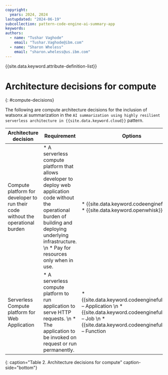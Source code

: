 ```yaml
---
copyright:
  years: 2024, 2024
lastupdated: "2024-06-19"
subcollection: pattern-code-engine-ai-summary-app
keywords:
authors:
  - name: "Tushar Vaghode"
    email: "Tushar.Vaghode@ibm.com"
  - name: "Sharon Wheless"
    email: "sharon.wheless@us.ibm.com"
---
```


{{site.data.keyword.attribute-definition-list}}

# Architecture decisions for compute
{: #compute-decisions}

The following are compute architecture decisions for the inclusion of watsonx.ai summarization in the `AI summarization using highly resilient serverless architecture in {{site.data.keyword.cloud}}` pattern.

| Architecture decision    | Requirement     | Options     | Decision       | Rationale     |
|------------------------------|---------------------|------------------|---------------------|--------------------|
| Compute platform for developer to run their code without the operational burden | * A serverless compute platform that allows developer to deploy web application code without the operational burden of building and deploying underlying infrastructure. \n * Pay for resources only when in use. | * {{site.data.keyword.codeenginefull}} \n * {{site.data.keyword.openwhisk}}    | {{site.data.keyword.codeenginefull_notm}}       | * {{site.data.keyword.codeenginefull_notm}} is a fully managed, serverless platform that runs your containerized workloads, including web apps, micro-services, event-driven functions, or batch jobs. \n * {{site.data.keyword.openwhisk}} has been deprecated. |
| Serverless Compute platform for Web Application    | * A serverless compute platform to run application to serve HTTP requests. \n * The application to be invoked on request or run permanently.    | * {{site.data.keyword.codeenginefull_notm}} – Application \n * {{site.data.keyword.codeenginefull_notm}} – Job \n * {{site.data.keyword.codeenginefull_notm}} – Function  | {{site.data.keyword.codeenginefull_notm}} – App  | * {{site.data.keyword.codeenginefull_notm}} – Application is meant for continuously running application that responds to HTTP web requests. \n * Other options of {{site.data.keyword.codeenginefull_notm}} (Job and Function) run to completion.                               |
{: caption="Table 2. Architecture decisions for compute" caption-side="bottom"}

